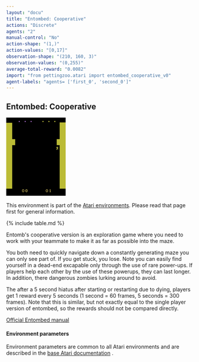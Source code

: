```yaml
---
layout: "docu"
title: "Entombed: Cooperative"
actions: "Discrete"
agents: "2"
manual-control: "No"
action-shape: "(1,)"
action-values: "[0,17]"
observation-shape: "(210, 160, 3)"
observation-values: "(0,255)"
average-total-reward: "0.0082"
import: "from pettingzoo.atari import entombed_cooperative_v0"
agent-labels: "agents= ['first_0', 'second_0']"
---
```


## Entombed: Cooperative

<div class="floatright" markdown="1">

![entombed_cooperative gif](atari_entombed_cooperative.gif)

This environment is part of the [Atari environments](../atari). Please read that page first for general information.

{% include table.md %}

</div>




Entomb's cooperative version is an exploration game
where you need to work with your teammate to make it
as far as possible into the maze.

You both need to quickly navigate down a constantly generating
maze you can only see part of. If you get stuck, you lose.
Note you can easily find yourself in a dead-end excapable only through the use of rare power-ups.
If players help each other by the use of these powerups, they can last longer.
In addition, there dangerous zombies lurking around to avoid.

The after a 5 second hiatus after starting or restarting due to dying, players get 1 reward every 5 seconds (1 second = 60 frames, 5 seconds = 300 frames). Note that this is similar, but not exactly equal to the single player version of entombed, so the rewards should not be compared directly.

[Official Entombed manual](https://atariage.com/manual_html_page.php?SoftwareLabelID=165)


#### Environment parameters

Environment parameters are common to all Atari environments and are described in the [base Atari documentation](../atari) .

